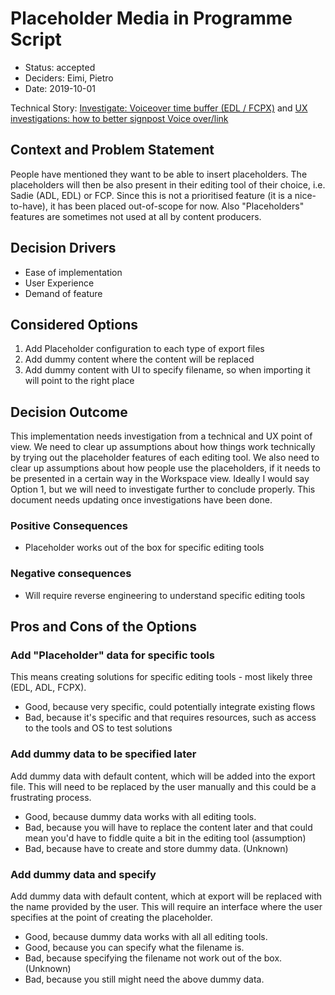 # Placeholder Media in Programme Script

* Status: accepted
* Deciders: Eimi, Pietro
* Date: 2019-10-01

Technical Story: [Investigate: Voiceover time buffer (EDL / FCPX)](https://github.com/bbc/digital-paper-edit-client/issues/65) and [UX investigations: how to better signpost Voice over/link](https://github.com/bbc/digital-paper-edit-client/issues/63)

## Context and Problem Statement

People have mentioned they want to be able to insert placeholders. The placeholders will then be also present in their editing tool of their choice, i.e. Sadie (ADL, EDL) or FCP. Since this is not a prioritised feature (it is a nice-to-have), it has been placed out-of-scope for now. Also "Placeholders" features are sometimes not used at all by content producers.

## Decision Drivers <!-- optional -->

* Ease of implementation
* User Experience
* Demand of feature

## Considered Options

1. Add Placeholder configuration to each type of export files
2. Add dummy content where the content will be replaced
3. Add dummy content with UI to specify filename, so when importing it will point to the right place

## Decision Outcome

This implementation needs investigation from a technical and UX point of view.
We need to clear up assumptions about how things work technically by trying out the placeholder features of each editing tool.
We also need to clear up assumptions about how people use the placeholders, if it needs to be presented in a certain way in the Workspace view.
Ideally I would say Option 1, but we will need to investigate further to conclude properly. This document needs updating once investigations have been done.

### Positive Consequences <!-- optional -->

* Placeholder works out of the box for specific editing tools

### Negative consequences <!-- optional -->

* Will require reverse engineering to understand specific editing tools

## Pros and Cons of the Options <!-- optional -->

### Add "Placeholder" data for specific tools

This means creating solutions for specific editing tools - most likely three (EDL, ADL, FCPX).

* Good, because very specific, could potentially integrate existing flows
* Bad, because it's specific and that requires resources, such as access to the tools and OS to test solutions

### Add dummy data to be specified later

Add dummy data with default content, which will be added into the export file.
This will need to be replaced by the user manually and this could be a frustrating process.

* Good, because dummy data works with all editing tools.
* Bad, because you will have to replace the content later and that could mean you'd have to fiddle quite a bit in the editing tool (assumption)
* Bad, because have to create and store dummy data. (Unknown)

### Add dummy data and specify

Add dummy data with default content, which at export will be replaced with the name provided by the user.
This will require an interface where the user specifies at the point of creating the placeholder.

* Good, because dummy data works with all all editing tools.
* Good, because you can specify what the filename is.
* Bad, because specifying the filename not work out of the box. (Unknown)
* Bad, because you still might need the above dummy data.

